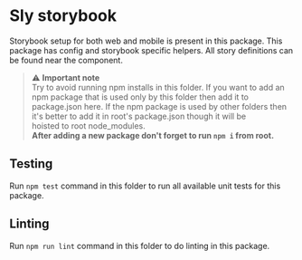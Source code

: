 # Sly storybook

Storybook setup for both web and mobile is present in this package. This package has config and storybook specific helpers. All story definitions can be found near the component.

> :warning: **Important note** \
Try to avoid running npm installs in this folder. If you want to add an npm package that is used only by this folder then add it to \
package.json here. If the npm package is used by other folders then it's better to add it in root's package.json though it will be \
hoisted to root node_modules. \
**After adding a new package don't forget to run ```npm i``` from root.**

## Testing

Run ```npm test``` command in this folder to run all available unit tests for this package.

## Linting

Run ```npm run lint``` command in this folder to do linting in this package.
